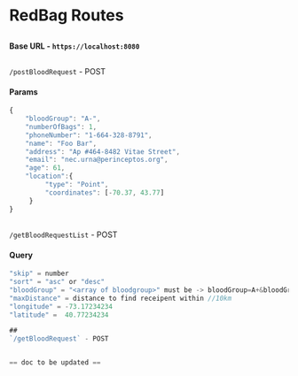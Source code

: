 # RedBag Routes
##
#### Base URL - `https://localhost:8080`

##
`/postBloodRequest` - POST

#### Params
```js
{
	"bloodGroup": "A-",
	"numberOfBags": 1,
	"phoneNumber": "1-664-328-8791",
	"name": "Foo Bar",
	"address": "Ap #464-8482 Vitae Street",
	"email": "nec.urna@perinceptos.org",
	"age": 61,
	"location":{ 
         "type": "Point",
         "coordinates": [-70.37, 43.77]
     }
}
```

##
`/getBloodRequestList` - POST

#### Query
```js
"skip" = number
"sort" = "asc" or "desc"
"bloodGroup" = "<array of bloodgroup>" must be -> bloodGroup=A+&bloodGroup=O- in encoded format
"maxDistance" = distance to find receipent within //10km
"longitude" = -73.17234234
"latitude" =  40.77234234

##
`/getBloodRequest` - POST


== doc to be updated == 